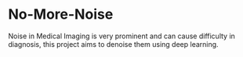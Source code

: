 # No-More-Noise
Noise in Medical Imaging is very prominent and can cause difficulty in diagnosis, this project aims to denoise them using deep learning.
